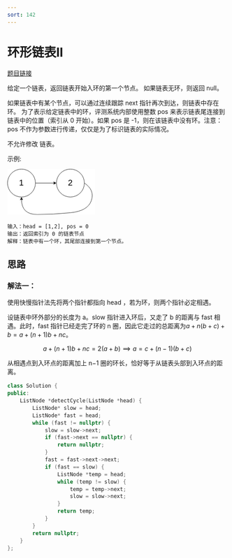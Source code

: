 ```yaml
---
sort: 142
---
```

# 环形链表II

[题目链接](https://leetcode-cn.com/problems/linked-list-cycle-ii/)


给定一个链表，返回链表开始入环的第一个节点。 如果链表无环，则返回 null。

如果链表中有某个节点，可以通过连续跟踪 next 指针再次到达，则链表中存在环。 为了表示给定链表中的环，评测系统内部使用整数 pos 来表示链表尾连接到链表中的位置（索引从 0 开始）。如果 pos 是 -1，则在该链表中没有环。注意：pos 不作为参数进行传递，仅仅是为了标识链表的实际情况。

不允许修改 链表。

示例:

![20220112205232-2022-01-12-20-52-33](https://raw.githubusercontent.com/ironartisan/picRepo/main/20220112205232-2022-01-12-20-52-33.png)

```
输入：head = [1,2], pos = 0
输出：返回索引为 0 的链表节点
解释：链表中有一个环，其尾部连接到第一个节点。
```


## 思路

### 解法一：

使用快慢指针法先将两个指针都指向 head ，若为环，则两个指针必定相遇。

设链表中环外部分的长度为 a。slow 指针进入环后，又走了 b 的距离与 fast 相遇。此时，fast 指针已经走完了环的 n 圈，因此它走过的总距离为$a+n(b+c)+b=a+(n+1)b+nc$。

$$a+(n+1)b+nc=2(a+b)⟹a=c+(n−1)(b+c)$$

从相遇点到入环点的距离加上 n−1 圈的环长，恰好等于从链表头部到入环点的距离。

```c++
class Solution {
public:
    ListNode *detectCycle(ListNode *head) {
        ListNode* slow = head;
        ListNode* fast = head; 
        while (fast != nullptr) {
            slow = slow->next;
            if (fast->next == nullptr) {
                return nullptr;
            }
            fast = fast->next->next;
            if (fast == slow) {
                ListNode *temp = head;
                while (temp != slow) {
                    temp = temp->next;
                    slow = slow->next;
                }
                return temp;
            }
        }
        return nullptr;
    }
};
```

